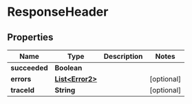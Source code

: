 

# ResponseHeader


## Properties

| Name | Type | Description | Notes |
|------------ | ------------- | ------------- | -------------|
|**succeeded** | **Boolean** |  |  |
|**errors** | [**List&lt;Error2&gt;**](Error2.md) |  |  [optional] |
|**traceId** | **String** |  |  [optional] |



